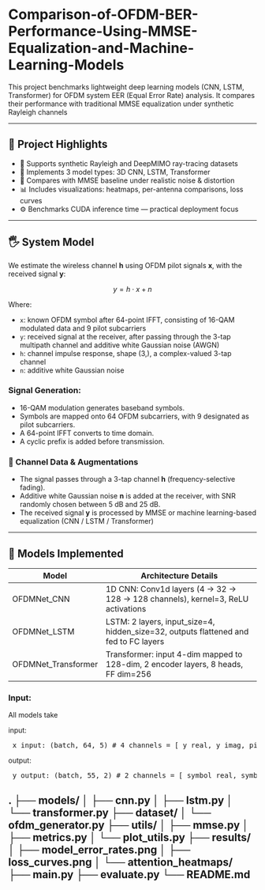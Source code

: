 # Comparison-of-OFDM-BER-Performance-Using-MMSE-Equalization-and-Machine-Learning-Models

This project benchmarks lightweight deep learning models (CNN, LSTM, Transformer) for OFDM system EER (Equal Error Rate) analysis. It compares their performance with traditional MMSE equalization under synthetic Rayleigh channels

---

## 🧠 Project Highlights

- 📶 Supports synthetic Rayleigh and DeepMIMO ray-tracing datasets
- 🧹 Implements 3 model types: 3D CNN, LSTM, Transformer
- 🧪 Compares with MMSE baseline under realistic noise & distortion
- 📊 Includes visualizations: heatmaps, per-antenna comparisons, loss curves
- ⚙️ Benchmarks CUDA inference time — practical deployment focus

---

## 🖐 System Model

We estimate the wireless channel **h** using OFDM pilot signals **x**, with the received signal **y**:

$$
y = h \cdot x + n
$$

Where:
- `x`: known OFDM symbol after 64-point IFFT, consisting of 16-QAM modulated data and 9 pilot subcarriers
- `y`: received signal at the receiver, after passing through the 3-tap multipath channel and additive white Gaussian noise (AWGN)
- `h`: channel impulse response, shape (3,), a complex-valued 3-tap channel 
- `n`: additive white Gaussian noise

### Signal Generation:
- 16-QAM modulation generates baseband symbols.
- Symbols are mapped onto 64 OFDM subcarriers, with 9 designated as pilot subcarriers.
- A 64-point IFFT converts to time domain.
- A cyclic prefix is added before transmission.

### 🧪 Channel Data & Augmentations
- The signal passes through a 3-tap channel **h** (frequency-selective fading).
- Additive white Gaussian noise **n** is added at the receiver, with SNR randomly chosen between 5 dB and 25 dB.
- The received signal **y** is processed by MMSE or machine learning-based equalization (CNN / LSTM / Transformer)


---
## 🧠 Models Implemented

| Model               | Architecture Details                                                            |
|---------------------|---------------------------------------------------------------------------------|
| OFDMNet_CNN         | 1D CNN: Conv1d layers (4 → 32 → 128 → 128 channels), kernel=3, ReLU activations |
| OFDMNet_LSTM        | LSTM: 2 layers, input_size=4, hidden_size=32, outputs flattened and fed to FC layers |
| OFDMNet_Transformer | Transformer: input 4-dim mapped to 128-dim, 2 encoder layers, 8 heads, FF dim=256 |

### Input:

All models take 

input:
<pre> x_input: (batch, 64, 5) # 4 channels = [ y_real, y_imag, pilot_mask, pilot_real_value  , pilot_img_value ]  </pre> 

output:
<pre> y_output: (batch, 55, 2) # 2 channels = [ symbol_real, symbol_imag ]  </pre>


.
├── models/
│   ├── cnn.py
│   ├── lstm.py
│   └── transformer.py
├── dataset/
│   └── ofdm_generator.py
├── utils/
│   ├── mmse.py
│   ├── metrics.py
│   └── plot_utils.py
├── results/
│   ├── model_error_rates.png
│   ├── loss_curves.png
│   └── attention_heatmaps/
├── main.py
├── evaluate.py
└── README.md
---
